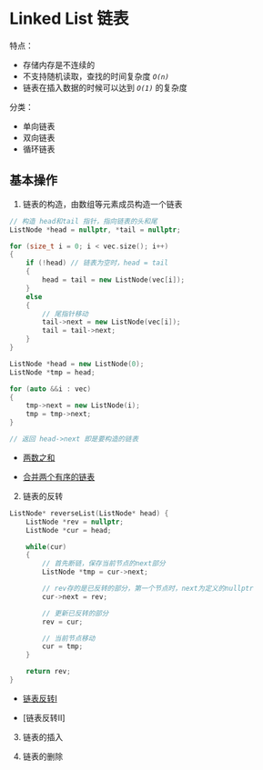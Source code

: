 # Linked List 链表

特点：

- 存储内存是不连续的
- 不支持随机读取，查找的时间复杂度 *`O(n)`*
- 链表在插入数据的时候可以达到 *`O(1)`* 的复杂度

分类：

- 单向链表
- 双向链表
- 循环链表

## 基本操作

1. 链表的构造，由数组等元素成员构造一个链表

```c++
// 构造 head和tail 指针，指向链表的头和尾
ListNode *head = nullptr, *tail = nullptr;

for (size_t i = 0; i < vec.size(); i++)
{
    if (!head) // 链表为空时，head = tail
    {
        head = tail = new ListNode(vec[i]);
    }
    else
    {
        // 尾指针移动
        tail->next = new ListNode(vec[i]);
        tail = tail->next;
    }
}
```

```c++
ListNode *head = new ListNode(0);
ListNode *tmp = head;

for (auto &&i : vec)
{
    tmp->next = new ListNode(i);
    tmp = tmp->next;
}

// 返回 head->next 即是要构造的链表
```

- [两数之和](include/AddTwoNumbers.h)

- [合并两个有序的链表](include/MergeTwoLists.h)

2. 链表的反转

```c++
ListNode* reverseList(ListNode* head) {
    ListNode *rev = nullptr;
    ListNode *cur = head;

    while(cur)
    {
        // 首先断链，保存当前节点的next部分
        ListNode *tmp = cur->next;

        // rev存的是已反转的部分，第一个节点时，next为定义的nullptr
        cur->next = rev;

        // 更新已反转的部分
        rev = cur;

        // 当前节点移动
        cur = tmp;
    }

    return rev;
}
```

- [链表反转Ⅰ](include/ReverseList.h)

- [链表反转Ⅱ]

3. 链表的插入

4. 链表的删除
